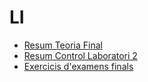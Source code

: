 # LI

+ [Resum Teoria Final](Resum_Final)
+ [Resum Control Laboratori 2](Resum_Control_Lab_2)
+ [Exercicis d'examens finals](Examens_Finals_Teoria)
